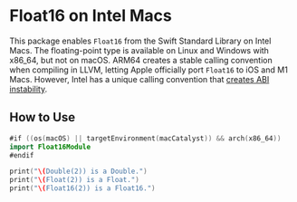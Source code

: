# Float16 on Intel Macs

This package enables `Float16` from the Swift Standard Library on Intel Macs. The floating-point type is available on Linux and Windows with x86_64, but not on macOS. ARM64 creates a stable calling convention when compiling in LLVM, letting Apple officially port `Float16` to iOS and M1 Macs. However, Intel has a unique calling convention that [creates ABI instability](https://github.com/apple/swift/pull/34821).

## How to Use

```swift
#if ((os(macOS) || targetEnvironment(macCatalyst)) && arch(x86_64))
import Float16Module
#endif

print("\(Double(2)) is a Double.")
print("\(Float(2)) is a Float.")
print("\(Float16(2)) is a Float16.")
```
